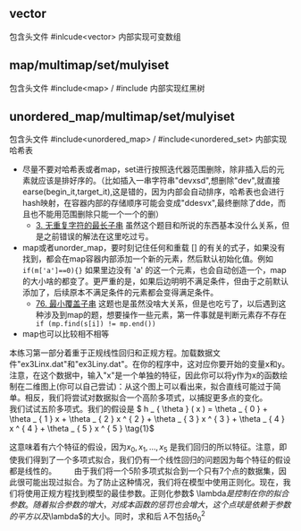 ## vector
包含头文件 #inlcude\<vector>
内部实现可变数组
## map/multimap/set/mulyiset
包含头文件 #include\<map> / #include<set>
内部实现红黑树
## unordered_map/multimap/set/mulyiset
包含头文件 #include\<unordered_map> / #include<unordered_set>
内部实现哈希表

* 尽量不要对哈希表或者map，set进行按照迭代器范围删除，除非插入后的元素就应该是排好序的。（比如插入一串字符串"devxsd",想删除"dev",就直接earse(begin_it,target_it),这是错的，因为内部会自动排序，哈希表也会进行hash映射，在容器内部的存储顺序可能会变成"ddesvx",最终删除了dde，而且也不能用范围删除只能一个一个的删）
  * [3. 无重复字符的最长子串](https://leetcode.cn/problems/longest-substring-without-repeating-characters/) 虽然这个题目和所说的东西基本没什么关系，但是之前错误的解法在这里吃过亏。
* map或者unorder_map，要时刻记住任何和重载 [] 的有关的式子，如果没有找到，都会在map容器内部添加一个新的元素，然后默认初始化值。例如 ``` if(m['a']==0){} ``` 如果里边没有 'a' 的这一个元素，也会自动创造一个，map的大小啥的都变了。更严重的是，如果后边明明不满足条件，但由于之前默认添加了，后续原本不满足条件的元素都会变得满足条件。
  * [76. 最小覆盖子串](https://leetcode.cn/problems/minimum-window-substring/) 这题也是虽然没啥大关系，但是也吃亏了，以后遇到这种涉及到map的题，想要操作一些元素，第一件事就是判断元素存不存在
  ``` if (mp.find(s[i]) != mp.end())```
* map也可以比较相不相等





本练习第一部分着重于正规线性回归和正规方程。加载数据文件"ex3Linx.dat"和"ex3Liny.dat"。在你的程序中，这对应你要开始的变量x和y。注意，在这个数据中，输入"x"是一个单独的特征，因此你可以将y作为x的函数绘制在二维图上(你可以自己尝试)：从这个图上可以看出来，拟合直线可能过于简单。相反，我们将尝试对数据拟合一个高阶多项式，以捕捉更多点的变化。
  我们试试五阶多项式。我们的假设是
 $ h _ { \theta } ( x ) = \theta _ { 0 } + \theta _ { 1 } x + \theta _ { 2 } x ^ { 2 } + \theta _ { 3 } x ^ { 3 } + \theta _ { 4 } x ^ { 4 } + \theta _ { 5 } x ^ { 5 } \tag{1}$

这意味着有六个特征的假设，因为$x_0,x_1,\dots,x_5$ 是我们回归的所以特征。注意，即使我们得到了一个多项式拟合，我们仍有一个线性回归的问题因为每个特征的假设都是线性的。
  由于我们将一个5阶多项式拟合到一个只有7个点的数据集，因此很可能出现过拟合。为了防止这种情况，我们将在模型中使用正则化。现在，我们将使用正规方程找到模型的最佳参数。正则化参数$ \lambda$是控制在你的拟合参数。随着拟合参数的增大，对成本函数的惩罚也会增大，这个点球是依赖于参数的平方以及$\lambda$的大小。同时，求和后 $\lambda$不包括$\theta_0^2$